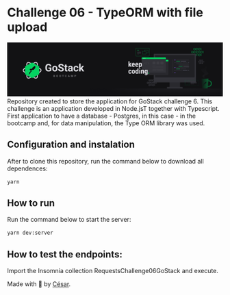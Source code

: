 # Challenge 06 - TypeORM with file upload

<img src="./images/GoStack-challenge06.png" alt="Challenge 06 GoStack 13">

<br>
Repository created to store the application for GoStack challenge 6. This challenge is an application developed in Node.jsT together with Typescript.<br>
First application to have a database - Postgres, in this case - in the bootcamp and, for data manipulation, the Type ORM library was used.


## Configuration and instalation
After to clone this repository, run the command below to download all dependences:
```sh
yarn
```

## How to run
Run the command below to start the server:
```sh
yarn dev:server
```

## How to test the endpoints:

Import the Insomnia collection RequestsChallenge06GoStack and execute.



Made with :purple_heart: by [César](https://linkedin.com/in/cesarramos).




